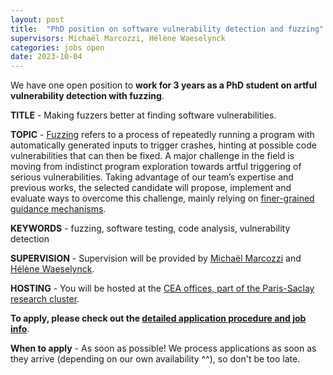 ```yaml
---
layout: post
title:  "PhD position on software vulnerability detection and fuzzing"
supervisors: Michaël Marcozzi, Hélène Waeselynck
categories: jobs open
date: 2023-10-04
---
```

We have one open position to <strong>work for 3 years as a PhD student on artful vulnerability detection with fuzzing</strong>.

<strong>TITLE</strong> - Making fuzzers better at finding software vulnerabilities.

<strong>TOPIC</strong> - <a href="https://www.fuzzingbook.org/">Fuzzing</a> refers to a process of repeatedly running a program with automatically generated inputs to trigger crashes, hinting at possible code vulnerabilities that can then be fixed. A major challenge in the field is moving from indistinct program exploration towards artful triggering of serious vulnerabilities. Taking advantage of our team’s expertise and previous works, the selected candidate will propose, implement and evaluate ways to overcome this challenge, mainly relying on <a href="https://binsec.github.io/nutshells/tosem-23.html">finer-grained guidance mechanisms</a>.  

<strong>KEYWORDS</strong> - fuzzing, software testing, code analysis, vulnerability detection

<strong>SUPERVISION</strong> - Supervision will be provided by [Michaël Marcozzi][marcozzi] and [Hélène Waeselynck][helene].

<strong>HOSTING</strong> - You will be hosted at the [CEA offices, part of the Paris-Saclay research cluster][nano].

<strong>To apply, please check out the [detailed application procedure and job info][procedure]</strong>.

<strong>When to apply</strong> - As soon as possible! We process applications as soon as they arrive (depending on our own availability ^^), so don't be too late.


[procedure]: https://binsec.github.io/jobs#practical-details-about-the-hiring-procedure-and-the-positions
[list]: https://list.cea.fr/en/cybersecurity-toward-safety-and-privacy-by-design/
[shangai]: https://www.shanghairanking.com/institution/paris-saclay-university
[clarivate]: https://clarivate.com/derwent/top100innovators/company/cea-french-alternative-energies-and-atomic-energy-commission/
[backdoors]: https://dx.doi.org/10.1007/978-3-030-00470-5_5
[NDSS2021]: https://binsec.github.io/nutshells/ndss-21.html
[SP2020]: https://binsec.github.io/nutshells/sp-20.html
[CAV2021]: https://binsec.github.io/nutshells/cav-21.html
[VMCAI2022]: https://binsec.github.io/nutshells/vmcai-22.html
[RTAS2021]: https://binsec.github.io/nutshells/rtas-21.html
[fps]: https://binsec.github.io/nutshells/fps-21.html
[ndssfuzz]: https://binsec.github.io/nutshells/fuzzing-22.html
[fuzzing]: https://www.fuzzingbook.org/
[bardin]: http://sebastien.bardin.free.fr/
[lemerre]: https://binsec.github.io/people/lemerre.html
[marcozzi]: http://www.marcozzi.net
[team]: https://binsec.github.io/#people
[nano]: https://goo.gl/maps/Swn77dLqrKQki7zt9
[publications]: https://binsec.github.io/publications
[walloffame]: https://binsec.github.io/achievements
[website]: https://binsec.github.io
[scienceaccueil]: https://www.science-accueil.org/en/
[ciup]: https://www.ciup.fr/en/
[helene]: https://homepages.laas.fr/waeselyn/
